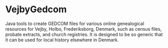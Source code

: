 # VejbyGedcom
Java tools to create GEDCOM files for various online genealogical resources for Vejby, Holbo, Frederiksborg, Denmark, such as census files, probate extracts, and church registries.
It is designed to be so generic that it can be used for local history elsewhere in Denmark.
